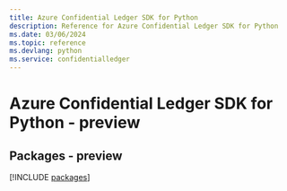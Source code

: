 ```yaml
---
title: Azure Confidential Ledger SDK for Python
description: Reference for Azure Confidential Ledger SDK for Python
ms.date: 03/06/2024
ms.topic: reference
ms.devlang: python
ms.service: confidentialledger
---
```

# Azure Confidential Ledger SDK for Python - preview
## Packages - preview
[!INCLUDE [packages](confidential-ledger-index.md)]